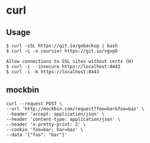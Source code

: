 # curl

## Usage

    $ curl -sSL https://git.io/gobackup | bash
    $ curl -L -o coursier https://git.io/vgvpD

    Allow connections to SSL sites without certs (H)
    $ curl -i --insecure https://localhost:8443
    $ curl -i -k https://localhost:8443

## mockbin

    curl --request POST \
    --url 'http://mockbin.com/request?foo=bar&foo=baz' \
    --header 'accept: application/json' \
    --header 'content-type: application/json' \
    --header 'x-pretty-print: 2' \
    --cookie 'foo=bar; bar=baz' \
    --data '{"foo": "bar"}'
